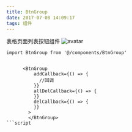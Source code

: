 ```yaml
---
title: BtnGroup
date: 2017-07-08 14:09:17
tags: 组件
---
```

表格页面列表按钮组件
![avatar](http://chuantu.xyz/t6/702/1563517111x2073530527.png)

```
import BtnGroup from '@/components/BtnGroup'


      <BtnGroup
          addCallback={() => {
            //回调
          }}
          allDelCallback={() => {
          }}
          delCallback={() => {
          }}
        >
        </BtnGroup>
```script
